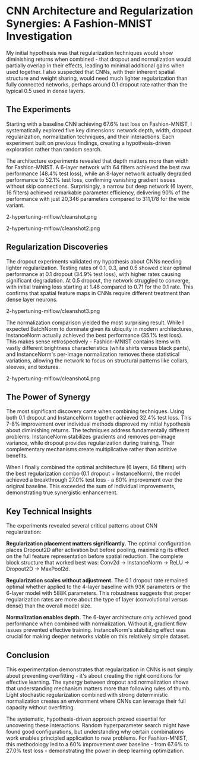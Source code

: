 # CNN Architecture and Regularization Synergies: A Fashion-MNIST Investigation

My initial hypothesis was that regularization techniques would show diminishing returns when combined - that dropout and normalization would partially overlap in their effects, leading to minimal additional gains when used together. I also suspected that CNNs, with their inherent spatial structure and weight sharing, would need much lighter regularization than fully connected networks, perhaps around 0.1 dropout rate rather than the typical 0.5 used in dense layers.

## The Experiments

Starting with a baseline CNN achieving 67.6% test loss on Fashion-MNIST, I systematically explored five key dimensions: network depth, width, dropout regularization, normalization techniques, and their interactions. Each experiment built on previous findings, creating a hypothesis-driven exploration rather than random search.

The architecture experiments revealed that depth matters more than width for Fashion-MNIST. A 6-layer network with 64 filters achieved the best raw performance (48.4% test loss), while an 8-layer network actually degraded performance to 52.1% test loss, confirming vanishing gradient issues without skip connections. Surprisingly, a narrow but deep network (6 layers, 16 filters) achieved remarkable parameter efficiency, delivering 90% of the performance with just 20,346 parameters compared to 311,178 for the wide variant.

2-hypertuning-mlflow/cleanshot.png

2-hypertuning-mlflow/cleanshot2.png

## Regularization Discoveries

The dropout experiments validated my hypothesis about CNNs needing lighter regularization. Testing rates of 0.1, 0.3, and 0.5 showed clear optimal performance at 0.1 dropout (34.9% test loss), with higher rates causing significant degradation. At 0.5 dropout, the network struggled to converge, with initial training loss starting at 1.46 compared to 0.71 for the 0.1 rate. This confirms that spatial feature maps in CNNs require different treatment than dense layer neurons.

2-hypertuning-mlflow/cleanshot3.png

The normalization comparison yielded the most surprising result. While I expected BatchNorm to dominate given its ubiquity in modern architectures, InstanceNorm actually achieved the best performance (35.1% test loss). This makes sense retrospectively - Fashion-MNIST contains items with vastly different brightness characteristics (white shirts versus black pants), and InstanceNorm's per-image normalization removes these statistical variations, allowing the network to focus on structural patterns like collars, sleeves, and textures.

2-hypertuning-mlflow/cleanshot4.png

## The Power of Synergy

The most significant discovery came when combining techniques. Using both 0.1 dropout and InstanceNorm together achieved 32.4% test loss. This 7-8% improvement over individual methods disproved my initial hypothesis about diminishing returns. The techniques address fundamentally different problems: InstanceNorm stabilizes gradients and removes per-image variance, while dropout provides regularization during training. Their complementary mechanisms create multiplicative rather than additive benefits.

When I finally combined the optimal architecture (6 layers, 64 filters) with the best regularization combo (0.1 dropout + InstanceNorm), the model achieved a breakthrough 27.0% test loss - a 60% improvement over the original baseline. This exceeded the sum of individual improvements, demonstrating true synergistic enhancement.

## Key Technical Insights

The experiments revealed several critical patterns about CNN regularization:

**Regularization placement matters significantly.** The optimal configuration places Dropout2D after activation but before pooling, maximizing its effect on the full feature representation before spatial reduction. The complete block structure that worked best was: Conv2d → InstanceNorm → ReLU → Dropout2D → MaxPool2d.

**Regularization scales without adjustment.** The 0.1 dropout rate remained optimal whether applied to the 4-layer baseline with 93K parameters or the 6-layer model with 588K parameters. This robustness suggests that proper regularization rates are more about the type of layer (convolutional versus dense) than the overall model size.

**Normalization enables depth.** The 6-layer architecture only achieved good performance when combined with normalization. Without it, gradient flow issues prevented effective training. InstanceNorm's stabilizing effect was crucial for making deeper networks viable on this relatively simple dataset.


## Conclusion

This experimentation demonstrates that regularization in CNNs is not simply about preventing overfitting - it's about creating the right conditions for effective learning. The synergy between dropout and normalization shows that understanding mechanism matters more than following rules of thumb. Light stochastic regularization combined with strong deterministic normalization creates an environment where CNNs can leverage their full capacity without overfitting.

The systematic, hypothesis-driven approach proved essential for uncovering these interactions. Random hyperparameter search might have found good configurations, but understanding why certain combinations work enables principled application to new problems. For Fashion-MNIST, this methodology led to a 60% improvement over baseline - from 67.6% to 27.0% test loss - demonstrating the power in deep learning optimization.